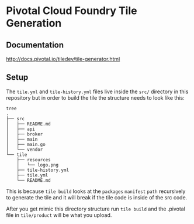 # Pivotal Cloud Foundry Tile Generation

## Documentation
http://docs.pivotal.io/tiledev/tile-generator.html

## Setup

The `tile.yml` and `tile-history.yml` files live inside the `src/` directory in this repository but in order to build the tile the structure needs to look like this:

```
tree
.
├── src
│   ├── README.md
│   ├── api
│   ├── broker
│   ├── main
│   ├── main.go
│   └── vendor
└── tile
    ├── resources
    │   └── logo.png
    ├── tile-history.yml
    ├── tile.yml
    └── README.md
```

This is because `tile build` looks at the `packages` `manifest` `path` recursively to generate the tile and it will break if the tile code is inside of the src code.

After you get mimic this directory structure run `tile build` and the .pivotal file in `tile/product` will be what you upload.

